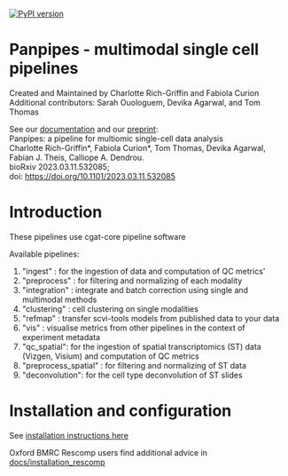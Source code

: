 [![PyPI version](https://badge.fury.io/py/panpipes.svg)](https://badge.fury.io/py/panpipes)
# Panpipes - multimodal single cell pipelines 

Created and Maintained by Charlotte Rich-Griffin and Fabiola Curion  
Additional contributors: Sarah Ouologuem, Devika Agarwal, and Tom Thomas 

See our [documentation](https://panpipes-pipelines.readthedocs.io/en/latest/) and our [preprint](https://www.biorxiv.org/content/10.1101/2023.03.11.532085v1):  
Panpipes: a pipeline for multiomic single-cell data analysis  
Charlotte Rich-Griffin*, Fabiola Curion*, Tom Thomas, Devika Agarwal, Fabian J. Theis, Calliope A. Dendrou.  
bioRxiv 2023.03.11.532085;  
doi: https://doi.org/10.1101/2023.03.11.532085


# Introduction
These pipelines use cgat-core pipeline software

Available pipelines:
1. "ingest" : for the ingestion of data and computation of QC metrics' 
2. "preprocess" : for filtering and normalizing of each modality
3. "integration" : integrate and batch correction using single and multimodal methods
4. "clustering" : cell clustering on single modalities
5. "refmap" : transfer scvi-tools models from published data to your data
6. "vis" : visualise metrics from other pipelines in the context of experiment metadata
7. "qc_spatial": for the ingestion of spatial transcriptomics (ST) data (Vizgen, Visium) and computation of QC metrics
8. "preprocess_spatial" : for filtering and normalizing of ST data
9. "deconvolution": for the cell type deconvolution of ST slides


# Installation and configuration
See [installation instructions here](https://panpipes-pipelines.readthedocs.io/en/latest/install.html)


Oxford BMRC Rescomp users find additional advice in [docs/installation_rescomp](https://github.com/DendrouLab/panpipes/blob/main/docs/installation_rescomp.md)

